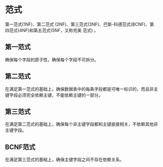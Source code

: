 # 范式
第一范式(1NF)、第二范式 (2NF)、第三范式(3NF)、巴斯-科德范式(BCNF)、第四范式(4NF)和第五范式(5NF，又称完美 范式) 。

## 第一范式
确保每个字段的原子性，确保每个字段不可拆分。

## 第二范式
在满足第一范式的基础上，确保数据表中的每条字段都是可唯一标识的，而且非主键字段必须完全依赖主键，不能依赖主键的一部分。

## 第三范式
在满足第二范式的基础上，确保每个非主键字段都和主键直接相关，不依赖其他非主键字段。

## BCNF范式
在满足第三范式的基础上，确保主键字段之间不存在依赖关系。


